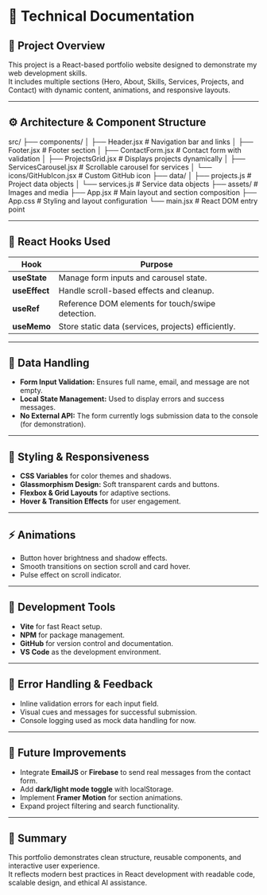# 🧱 Technical Documentation

## 🧩 Project Overview
This project is a React-based portfolio website designed to demonstrate my web development skills.  
It includes multiple sections (Hero, About, Skills, Services, Projects, and Contact) with dynamic content, animations, and responsive layouts.

---

## ⚙️ Architecture & Component Structure
src/
├── components/
│ ├── Header.jsx # Navigation bar and links
│ ├── Footer.jsx # Footer section
│ ├── ContactForm.jsx # Contact form with validation
│ ├── ProjectsGrid.jsx # Displays projects dynamically
│ ├── ServicesCarousel.jsx # Scrollable carousel for services
│ └── icons/GitHubIcon.jsx # Custom GitHub icon
├── data/
│ ├── projects.js # Project data objects
│ └── services.js # Service data objects
├── assets/ # Images and media
├── App.jsx # Main layout and section composition
├── App.css # Styling and layout configuration
└── main.jsx # React DOM entry point



---

## 🧠 React Hooks Used
| Hook | Purpose |
|------|----------|
| **useState** | Manage form inputs and carousel state. |
| **useEffect** | Handle scroll-based effects and cleanup. |
| **useRef** | Reference DOM elements for touch/swipe detection. |
| **useMemo** | Store static data (services, projects) efficiently. |

---

## 🧩 Data Handling
- **Form Input Validation:** Ensures full name, email, and message are not empty.
- **Local State Management:** Used to display errors and success messages.
- **No External API:** The form currently logs submission data to the console (for demonstration).

---

## 🎨 Styling & Responsiveness
- **CSS Variables** for color themes and shadows.
- **Glassmorphism Design:** Soft transparent cards and buttons.
- **Flexbox & Grid Layouts** for adaptive sections.
- **Hover & Transition Effects** for user engagement.

---

## ⚡ Animations
- Button hover brightness and shadow effects.
- Smooth transitions on section scroll and card hover.
- Pulse effect on scroll indicator.

---

## 🧰 Development Tools
- **Vite** for fast React setup.
- **NPM** for package management.
- **GitHub** for version control and documentation.
- **VS Code** as the development environment.

---

## 🧪 Error Handling & Feedback
- Inline validation errors for each input field.
- Visual cues and messages for successful submission.
- Console logging used as mock data handling for now.

---

## 🚀 Future Improvements
- Integrate **EmailJS** or **Firebase** to send real messages from the contact form.
- Add **dark/light mode toggle** with localStorage.
- Implement **Framer Motion** for section animations.
- Expand project filtering and search functionality.

---

## 🧠 Summary
This portfolio demonstrates clean structure, reusable components, and interactive user experience.  
It reflects modern best practices in React development with readable code, scalable design, and ethical AI assistance.
